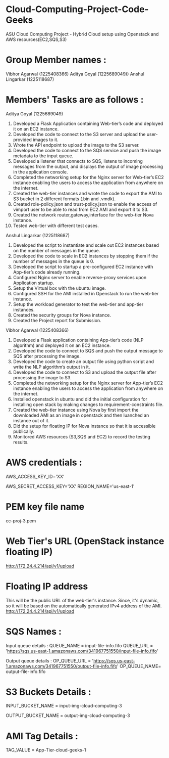 # Cloud-Computing-Project-Code-Geeks
ASU Cloud Computing Project - Hybrid Cloud setup using Openstack and AWS resources(EC2,SQS,S3)

# Group Member names : 
Vibhor Agarwal (1225408366)
Aditya Goyal (1225689049))
Anshul Lingarkar (1225118687)

# Members' Tasks are as follows : 

Aditya Goyal (1225689049)
1.	Developed a Flask Application containing Web-tier’s code and deployed it on an EC2 instance.
2.	Developed the code to connect to the S3 server and upload the user-provided images to it.
3.	Wrote the API endpoint to upload the image to the S3 server.
4.	Developed the code to connect to the SQS service and push the image metadata to the input queue.
5.	Developed a listener that connects to SQS, listens to incoming messages from the output, and displays the output of image processing in the application     console.
6.	Completed the networking setup for the Nginx server for Web-tier’s EC2 instance enabling the users to access the application from anywhere on the           internet.
7. Created the web-tier instances and wrote the code to export the AMI to S3 bucket in 2 different formats (.bin and .vmdk).
8. Created role-policy.json and trust-policy.json to enable the access of vimport user to be able to read from EC2 AMI and export it to S3.
9. Created the network router,gateway,interface for the web-tier Nova instance.
10. Tested web-tier with different test cases.

Anshul Lingarkar (1225118687)
1.	Developed the script to instantiate and scale out EC2 instances based on the number of messages in the queue.
2.	Developed the code to scale in EC2 instances by stopping them if the number of messages in the queue is 0.
3.	Developed the script to startup a pre-configured EC2 instance with App-tier’s code already running.
4.	Configured Nginx server to enable reverse-proxy services upon Application startup.
5. Setup the Virtual box with the ubuntu image.
6. Configured SSH for the AMI installed in Openstack to run the web-tier instance.
7. Setup the workload generator to test the web-tier and app-tier instances.
8. Created the security groups for Nova instance.
9. Created the Project report for Submission.

Vibhor Agarwal (1225408366)
1.	Developed a Flask application containing App-tier’s code (NLP algorithm) and deployed it on an EC2 instance.
2.	Developed the code to connect to SQS and push the output message to SQS after processing the image.
3.	Developed the code to create an output file using python script and write the NLP algorithm’s output in it.
4.	Developed the code to connect to S3 and upload the output file after processing the image to S3.
5.	Completed the networking setup for the Nginx server for App-tier’s EC2 instance enabling the users to access the application from anywhere on the           internet.
6. Installed openstack in ubuntu and did the initial configuration for installing open stack by making changes to requirement-constraints file.
7. Created the web-tier instance using Nova by first import the downloaded AMI as an image in openstack and then luanched an instance out of it. 
8. Did the setup for floating IP for Nova instance so that it is accessible publically.
9. Monitored AWS resources (S3,SQS and EC2) to record the testing results.


# AWS credentials : 

AWS_ACCESS_KEY_ID='XX'


AWS_SECRET_ACCESS_KEY='XX'
REGION_NAME='us-east-1'

# PEM key file name
cc-proj-3.pem

# Web Tier's URL (OpenStack instance floating IP)
http://172.24.4.214/api/v1/upload

# Floating IP address 
This will be the public URL of the web-tier's instance. Since, it's dynamic, so it will be based on the automatically generated IPv4 address of the AMI.
http://172.24.4.214/api/v1/upload

# SQS Names : 

Input queue details : 
QUEUE_NAME = input-file-info.fifo
QUEUE_URL = 'https://sqs.us-east-1.amazonaws.com/341967751550/input-file-info.fifo'

Output queue details : 
OP_QUEUE_URL = 'https://sqs.us-east-1.amazonaws.com/341967751550/output-file-info.fifo'
OP_QUEUE_NAME= output-file-info.fifo

# S3 Buckets Details : 

INPUT_BUCKET_NAME = input-img-cloud-computing-3

OUTPUT_BUCKET_NAME = output-img-cloud-computing-3

# AMI Tag Details :

TAG_VALUE = App-Tier-cloud-geeks-1

